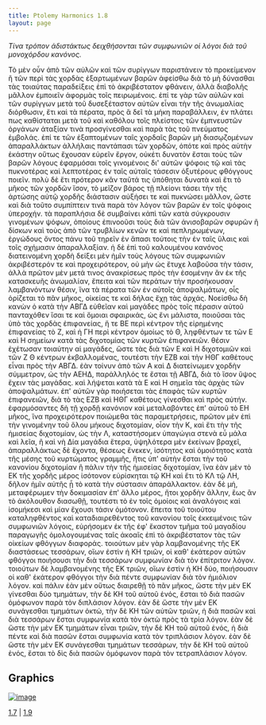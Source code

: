 ```yaml
---
title: Ptolemy Harmonics 1.8
layout: page
---
```




*Τίνα τρόπον ἀδιστάκτως δειχθήσονται τῶν συμφωνιῶν οἱ λόγοι διὰ τοῦ μονοχόρδου κανόνος.*

Τὸ μὲν οὖν ἀπὸ τῶν αὐλῶν καὶ τῶν συρίγγων παριστάνειν τὸ προκείμενον ἢ τῶν περὶ τὰς χορδὰς ἐξαρτωμένων βαρῶν ἀφείσθω διὰ τὸ μὴ δύνασθαι τὰς τοιαύτας παραδείξεις ἐπὶ τὸ ἀκριβέστατον φθάνειν, ἀλλὰ διαβολῆς μᾶλλον ἐμποιεῖν ἀφορμὰς τοῖς πειρωμένοις. ἐπί τε γὰρ τῶν αὐλῶν καὶ τῶν συρίγγων μετὰ τοῦ δυσεξέταστον αὐτῶν εἶναι τὴν τῆς ἀνωμαλίας διόρθωσιν, ἔτι καὶ τὰ πέρατα, πρὸς ἃ δεῖ τὰ μήκη παραβάλλειν, ἐν πλάτει πως καθίσταται μετὰ τοῦ καὶ καθόλου τοῖς πλείστοις τῶν ἐμπνευστῶν ὀργάνων ἀταξίαν τινὰ προσγίνεσθαι καὶ παρὰ τὰς τοῦ πνεύματος ἐμβολάς. ἐπί τε τῶν ἐξαπτομένων ταῖς χορδαῖς βαρῶν μὴ διασῳζομένων ἀπαραλλάκτων ἀλλήλαις παντάπασι τῶν χορδῶν, ὁπότε καὶ πρὸς αὑτὴν ἑκάστην οὕτως ἔχουσαν εὑρεῖν ἔργον, οὐκέτι δυνατὸν ἔσται τοὺς τῶν βαρῶν λόγους ἐφαρμόσαι τοῖς γινομένοις δι' αὐτῶν ψόφοις τῷ καὶ τὰς πυκνοτέρας καὶ λεπτοτέρας ἐν ταῖς αὐταῖς τάσεσιν ὀξυτέρους φθόγγους ποιεῖν. πολὺ δὲ ἔτι πρότερον κἂν ταῦτά τις ὑπόθηται δυνατὰ καὶ ἔτι τὸ μῆκος τῶν χορδῶν ἴσον, τὸ μεῖζον βάρος τῇ πλείονι τάσει τὴν τῆς ἀρτώσης αὐτῷ χορδῆς διάστασιν αὐξήσει τε καὶ πυκνώσει μᾶλλον, ὥστε καὶ διὰ τοῦτο συμπίπτειν τινὰ παρὰ τὸν λόγον τῶν βαρῶν ἐν τοῖς ψόφοις ὑπεροχήν. τὰ παραπλήσια δὲ συμβαίνει κἀπὶ τῶν κατὰ σύγκρουσιν γινομένων ψόφων, ὁποίους ἐπινοοῦσι τοὺς διὰ τῶν ἀνισοβαρῶν σφυρῶν ἢ δίσκων καὶ τοὺς ἀπὸ τῶν τρυβλίων κενῶν τε καὶ πεπληρωμένων, ἐργώδους ὄντος πάνυ τοῦ τηρεῖν ἐν ἅπασι τούτοις τὴν ἐν ταῖς ὕλαις καὶ τοῖς σχήμασιν ἀπαραλλαξίαν. ἡ δὲ ἐπὶ τοῦ καλουμένου κανόνος διατεινομένη χορδὴ δείξει μὲν ἡμῖν τοὺς λόγους τῶν συμφωνιῶν ἀκριβέστερόν τε καὶ προχειρότερον, οὐ μὴν ὡς ἔτυχε λαβοῦσα τὴν τάσιν, ἀλλὰ πρῶτον μὲν μετά τινος ἀνακρίσεως πρὸς τὴν ἐσομένην ἂν ἐκ τῆς κατασκευῆς ἀνωμαλίαν, ἔπειτα καὶ τῶν περάτων τὴν προσήκουσαν λαμβανόντων θέσιν, ἵνα τὰ πέρατα τῶν ἐν αὐτοῖς ἀποψαλμάτων, οἷς ὁρίζεται τὸ πᾶν μῆκος, οἰκείας τε καὶ δήλας ἔχῃ τὰς ἀρχάς. Νοείσθω δὴ κανὼν ὁ κατὰ τὴν ΑΒΓΔ εὐθεῖαν καὶ μαγάδες πρὸς τοῖς πέρασιν αὐτοῦ πανταχόθεν ἴσαι τε καὶ ὅμοιαι σφαιρικάς, ὡς ἔνι μάλιστα, ποιοῦσαι τὰς ὑπὸ τὰς χορδὰς ἐπιφανείας, ἥ τε ΒΕ περὶ κέντρον τῆς εἰρημένης ἐπιφανείας τὸ Ζ, καὶ ἡ ΓΗ περὶ κέντρον ὁμοίως τὸ Θ, ληφθέντων τε τῶν Ε καὶ Η σημείων κατὰ τὰς διχοτομίας τῶν κυρτῶν ἐπιφανειῶν. θέσιν ἐχέτωσαν τοιαύτην αἱ μαγάδες, ὥστε τὰς διὰ τῶν Ε καὶ Η διχοτομιῶν καὶ τῶν Ζ Θ κέντρων ἐκβαλλομένας, τουτέστι τὴν ΕΖΒ καὶ τὴν ΗΘΓ καθέτους εἶναι πρὸς τὴν ΑΒΓΔ. ἐὰν τοίνυν ἀπὸ τῶν Α καὶ Δ διατείνωμεν χορδὴν σύμμετρον, ὡς τὴν ΑΕΗΔ, παράλληλός τε ἔσται τῇ ΑΒΓΔ, διὰ τὸ ἴσον ὕψος ἔχειν τὰς μαγάδας. καὶ λήψεται κατὰ τὰ Ε καὶ Η σημεῖα τὰς ἀρχὰς τῶν ἀποψαλμάτων. ἐπ' αὐτῶν γὰρ ποιήσεται τὰς ἐπαφὰς τῶν κυρτῶν ἐπιφανειῶν, διὰ τὸ τὰς ΕΖΒ καὶ ΗΘΓ καθέτους γίνεσθαι καὶ πρὸς αὐτήν. ἐφαρμόσαντες δὴ τῇ χορδῇ κανόνιον καὶ μεταλαβόντες ἐπ' αὐτοῦ τὸ ΕΗ μῆκος, ἵνα προχειρότερον ποιώμεθα τὰς παραμετρήσεις, πρῶτον μὲν ἐπὶ τὴν γινομένην τοῦ ὅλου μήκους διχοτομίαν, οἷον τὴν Κ, καὶ ἔτι τὴν τῆς ἡμισείας διχοτομίαν, ὡς τὴν Λ, καταστήσομεν ὑπαγώγια στενὰ εὖ μάλα καὶ λεῖα, ἢ καὶ νὴ Δία μαγάδια ἕτερα, ὑψηλότερα μὲν ἐκείνων βραχεῖ, ἀπαραλλάκτως δὲ ἔχοντα, θέσεως ἕνεκεν, ἰσότητος καὶ ὁμοιότητος κατὰ τῆς μέσης τοῦ κυρτώματος γραμμῆς, ἥτις ὑπ' αὐτὴν ἔσται τὴν τοῦ κανονίου διχοτομίαν ἢ πάλιν τὴν τῆς ἡμισείας διχοτομίαν, ἵνα ἐὰν μὲν τὸ ΕΚ τῆς χορδῆς μέρος ἰσότονον εὑρίσκηται τῷ ΚΗ καὶ ἔτι τὸ ΚΛ τῷ ΛΗ, δῆλον ἡμῖν αὐτῆς ᾖ τὸ κατὰ τὴν σύστασιν ἀπαράλλακτον. ἐὰν δὲ μή, μεταφέρωμεν τὴν δοκιμασίαν ἐπ' ἄλλο μέρος, ἤτοι χορδὴν ἄλλην, ἕως ἂν τὸ ἀκόλουθον διασωθῇ, τουτέστι τὸ ἐν τοῖς ὁμοίοις καὶ ἀναλόγοις καὶ ἰσομήκεσι καὶ μίαν ἔχουσι τάσιν ὁμότονον. ἔπειτα τοῦ τοιούτου καταληφθέντος καὶ καταδιαιρεθέντος τοῦ κανονίου τοῖς ἐκκειμένοις τῶν συμφωνιῶν λόγοις, εὑρήσομεν ἐκ τῆς ἐφ' ἕκαστον τμῆμα τοῦ μαγαδίου παραγωγῆς ὁμολογουμένας ταῖς ἀκοαῖς ἐπὶ τὸ ἀκριβέστατον τὰς τῶν οἰκείων φθόγγων διαφοράς. τοιούτων μὲν γὰρ λαμβανομένης τῆς ΕΚ διαστάσεως τεσσάρων, οἵων ἐστὶν ἡ ΚΗ τριῶν, οἱ καθ' ἑκάτερον αὐτῶν φθόγγοι ποιήσουσι τὴν διὰ τεσσάρων συμφωνίαν διὰ τὸν ἐπίτριτον λόγον. τοιούτων δὲ λαμβανομένης τῆς ΕΚ τριῶν, οἵων ἐστὶν ἡ ΚΗ δύο, ποιήσουσιν οἱ καθ' ἑκάτερον φθόγγοι τὴν διὰ πέντε συμφωνίαν διὰ τὸν ἡμιόλιον λόγον. καὶ πάλιν ἐὰν μὲν οὕτως διαιρεθῇ τὸ πᾶν μῆκος, ὥστε τὴν μὲν ΕΚ γίνεσθαι δύο τμημάτων, τὴν δὲ ΚΗ τοῦ αὐτοῦ ἑνός, ἔσται τὸ διὰ πασῶν ὁμόφωνον παρὰ τὸν διπλάσιον λόγον. ἐὰν δὲ ὥστε τὴν μὲν ΕΚ συνάγεσθαι τμημάτων ὀκτώ, τὴν δὲ ΚΗ τῶν αὐτῶν τριῶν, ἡ διὰ πασῶν καὶ διὰ τεσσάρων ἔσται συμφωνία κατὰ τὸν ὀκτὼ πρὸς τὰ τρία λόγον. ἐὰν δὲ ὥστε τὴν μὲν ΕΚ τμημάτων εἶναι τριῶν, τὴν δὲ ΚΗ τοῦ αὐτοῦ ἑνός, ἡ διὰ πέντε καὶ διὰ πασῶν ἔσται συμφωνία κατὰ τὸν τριπλάσιον λόγον. ἐὰν δὲ ὥστε τὴν μὲν ΕΚ συνάγεσθαι τμημάτων τεσσάρων, τὴν δὲ ΚΗ τοῦ αὐτοῦ ἑνός, ἔσται τὸ δὶς διὰ πασῶν ὁμόφωνον παρὰ τὸν τετραπλάσιον λόγον.

## Graphics

[![image](http://www.homermultitext.org/iipsrv?OBJ=IIP,1.0&FIF=/project/homer/pyramidal/deepzoom/leiden/voss70imgs/v1/vg70_11v_12r.tif&RGN=0.5300,0.5266,0.4513,0.1744&WID=800&CVT=JPEG)](http://www.homermultitext.org/ict2/?urn=urn:cite2:leiden:voss70imgs.v1:vg70_11v_12r@0.5300,0.5266,0.4513,0.1744)

[1.7](../1.7/) | [1.9](../1.9/) 

